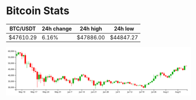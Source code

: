 # Bitcoin Stats

BTC/USDT|24h change|24h high|24h low|
|---|---|---|---|
|$47610.29|6.16%|$47886.00|$44847.27|

<img src="./chart.svg">
